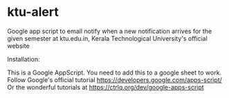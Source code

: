 # ktu-alert
Google app script to email notify when a new notification arrives for the given semester at ktu.edu.in, Kerala Technological University's official website 

Installation:

This is a Google AppScript. You need to add this to a google sheet to work.
Follow Google's official tutorial https://developers.google.com/apps-script/
Or the wonderful tutorials at https://ctrlq.org/dev/google-apps-script
